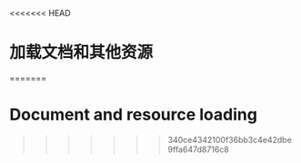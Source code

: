 <<<<<<< HEAD
# 加载文档和其他资源
=======

# Document and resource loading
>>>>>>> 340ce4342100f36bb3c4e42dbe9ffa647d8716c8
